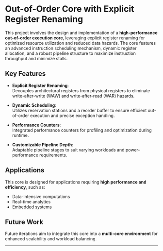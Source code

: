 # Out-of-Order Core with Explicit Register Renaming

This project involves the design and implementation of a **high-performance out-of-order execution core**, leveraging explicit register renaming for optimized resource utilization and reduced data hazards. The core features an advanced instruction scheduling mechanism, dynamic register allocation, and a robust pipeline structure to maximize instruction throughput and minimize stalls.

## Key Features

- **Explicit Register Renaming**:  
  Decouples architectural registers from physical registers to eliminate write-after-write (WAW) and write-after-read (WAR) hazards.

- **Dynamic Scheduling**:  
  Utilizes reservation stations and a reorder buffer to ensure efficient out-of-order execution and precise exception handling.

- **Performance Counters**:  
  Integrated performance counters for profiling and optimization during runtime.

- **Customizable Pipeline Depth**:  
  Adaptable pipeline stages to suit varying workloads and power-performance requirements.

## Applications

This core is designed for applications requiring **high performance and efficiency**, such as:
- Data-intensive computations
- Real-time analytics
- Embedded systems

## Future Work

Future iterations aim to integrate this core into a **multi-core environment** for enhanced scalability and workload balancing.

---
